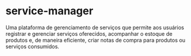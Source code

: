 # service-manager
Uma plataforma de gerenciamento de serviços que permite aos usuários registrar e gerenciar serviços oferecidos, acompanhar o estoque de produtos e, de maneira eficiente, criar notas de compra para produtos ou serviços consumidos.
